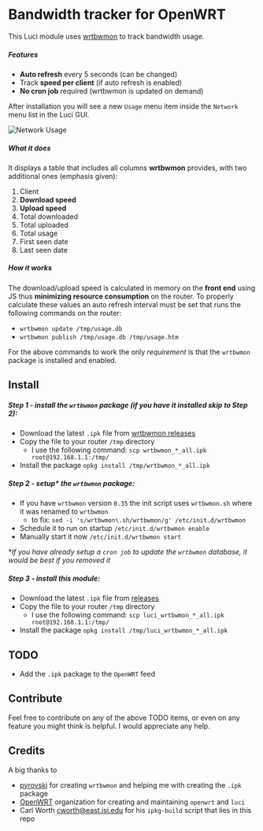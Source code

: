 # Bandwidth tracker for OpenWRT

This Luci module uses [wrtbwmon](https://github.com/pyrovski/wrtbwmon) to track bandwidth usage.

##### Features
* **Auto refresh** every 5 seconds (can be changed)
* Track **speed per client** (if auto refresh is enabled)
* **No cron job** required (wrtbwmon is updated on demand)

After installation you will see a new `Usage` menu item inside the `Network` menu list in the Luci GUI.

![Network Usage](https://github.com/Kiougar/luci-wrtbwmon/blob/master/screenshot.png?raw=true)

##### What it does

It displays a table that includes all columns **wrtbwmon** provides, 
with two additional ones (emphasis given):

1. Client
2. **Download speed**
3. **Upload speed**
4. Total downloaded
5. Total uploaded
6. Total usage
7. First seen date
8. Last seen date

##### How it works

The download/upload speed is calculated in memory on the **front end** using JS
thus **minimizing resource consumption** on the router. To properly calculate these values
an auto refresh interval must be set that runs the following commands on the router:

* `wrtbwmon update /tmp/usage.db`
* `wrtbwmon publish /tmp/usage.db /tmp/usage.htm`

For the above commands to work the only *requirement* is that the `wrtbwmon` package is installed and enabled.

## Install

##### Step 1 - install the `wrtbwmon` package (if you have it installed skip to Step 2):

* Download the latest `.ipk` file from [wrtbwmon releases](https://github.com/pyrovski/wrtbwmon/releases)
* Copy the file to your router `/tmp` directory 
    * I use the following command: `scp wrtbwmon_*_all.ipk root@192.168.1.1:/tmp/`
* Install the package `opkg install /tmp/wrtbwmon_*_all.ipk`
        
##### Step 2 - setup* the `wrtbwmon` package:

* If you have `wrtbwmon` version `0.35` the init script uses `wrtbwmon.sh` where it was renamed to `wrtbwmon`
    * to fix: `sed -i 's/wrtbwmon\.sh/wrtbwmon/g' /etc/init.d/wrtbwmon`
* Schedule it to run on startup `/etc/init.d/wrtbwmon enable`
* Manually start it now `/etc/init.d/wrtbwmon start`

**If you have already setup a `cron job` to update the `wrtbwmon` database, it would be best if you removed it*

##### Step 3 - install this module:

* Download the latest `.ipk` file from [releases](https://github.com/Kiougar/luci-wrtbwmon/releases)
* Copy the file to your router `/tmp` directory
    * I use the following command: `scp luci_wrtbwmon_*_all.ipk root@192.168.1.1:/tmp/`
* Install the package `opkg install /tmp/luci_wrtbwmon_*_all.ipk`

## TODO

* Add the `.ipk` package to the `OpenWRT` feed

## Contribute

Feel free to contribute on any of the above TODO items, or even on any feature you might think is helpful. 
I would appreciate any help.

## Credits

A big thanks to
* [pyrovski](https://github.com/pyrovski) for creating `wrtbwmon` and helping me with creating the `.ipk` package
* [OpenWRT](https://github.com/OpenWRT) organization for creating and maintaining `openwrt` and `luci`
* Carl Worth <cworth@east.isi.edu> for his `ipkg-build` script that lies in this repo

